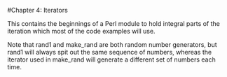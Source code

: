 #Chapter 4: Iterators

This contains the beginnings of a Perl module to hold integral parts of the iteration which most of the code examples will use.

Note that rand1 and make_rand are both random number generators, but rand1 will always spit out the same sequence of numbers, whereas the iterator used in make_rand will generate a different set of numbers each time.
